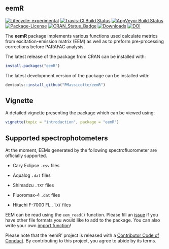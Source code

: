 
<!-- README.md is generated from README.Rmd. Please edit that file -->

## eemR

<!-- badges: start -->

[![Lifecycle:
experimental](https://img.shields.io/badge/lifecycle-experimental-orange.svg)](https://www.tidyverse.org/lifecycle/#experimental)
[![Travis-CI Build
Status](https://api.travis-ci.org/PMassicotte/eemR.svg?branch=master)](https://travis-ci.org/PMassicotte/eemR)
[![AppVeyor Build
Status](https://ci.appveyor.com/api/projects/status/github/PMassicotte/eemR?branch=master&svg=true)](https://ci.appveyor.com/project/PMassicotte/eemR)
[![Package-License](https://img.shields.io/badge/license-GPL%20%28%3E=%202%29-brightgreen.svg?style=flat)](http://www.gnu.org/licenses/gpl-2.0.html)
[![CRAN\_Status\_Badge](http://www.r-pkg.org/badges/version/eemR)](https://cran.r-project.org/package=eemR)
[![Downloads](http://cranlogs.r-pkg.org/badges/eemR?color=brightgreen)](http://www.r-pkg.org/pkg/eemR)
[![DOI](https://zenodo.org/badge/doi/10.5281/zenodo.61080.svg)](http://dx.doi.org/10.5281/zenodo.61080)
<!-- badges: end -->

The **eemR** package implements various functions used calculate metrics
from excitation-emission matrix (EEM) as well as to preform
pre-processing corrections before PARAFAC analysis.

The latest release of the package from CRAN can be installed with:

``` r
install.packages("eemR")
```

The latest development version of the package can be installed with:

``` r
devtools::install_github("PMassicotte/eemR")
```

## Vignette

A detailed vignette presenting the package which can be viewed using:

``` r
vignette(topic = "introduction", package = "eemR")
```

## Supported spectrophotometers

At the moment, EEMs generated by the following spectrofluorometer are
officially supported.

  - Cary Eclipse `.csv` files

  - Aqualog `.dat` files

  - Shimadzu `.TXT` files

  - Fluoromax-4 `.dat` files

  - Hitachi F-7000 FL `.TXT` files

EEM can be read using the `eem_read()` function. Please fill an
[issue](https://github.com/PMassicotte/eemR/issues) if you have other
file formats you would like to add to the package. You can also write
your own [import
function](http://www.pmassicotte.com/eemR/articles/custom-import-function.html)\!

Please note that the ‘eemR’ project is released with a [Contributor Code
of Conduct](CODE_OF_CONDUCT.md). By contributing to this project, you
agree to abide by its terms.
